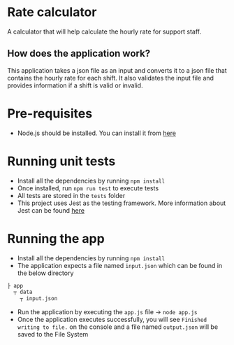 # Rate calculator
A calculator that will help calculate the hourly rate for support staff.

## How does the application work?
This application takes a json file as an input and converts it to a json file that contains the hourly rate for each shift. It also validates the input file and provides information if a shift is valid or invalid.

# Pre-requisites

- Node.js should be installed. You can install it from [here](https://nodejs.org/en/download/)

# Running unit tests

- Install all the dependencies by running `npm install`
- Once installed, run `npm run test` to execute tests
- All tests are stored in the `tests` folder
- This project uses Jest as the testing framework. More information about Jest can be found [here](https://jestjs.io/)

# Running the app

- Install all the dependencies by running `npm install`
- The application expects a file named `input.json` which can be found in the below directory
```bash
├ app
  ┬ data
    ┬ input.json
```
- Run the application by executing the `app.js` file -> `node app.js`
- Once the application executes successfully, you will see `Finished writing to file.` on the console and a file named `output.json` will be saved to the File System